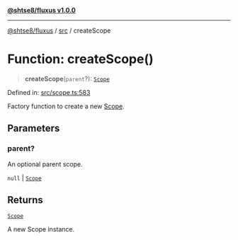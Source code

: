 [**@shtse8/fluxus v1.0.0**](../../README.md)

---

[@shtse8/fluxus](../../README.md) / [src](../README.md) / createScope

# Function: createScope()

> **createScope**(`parent`?): [`Scope`](../classes/Scope.md)

Defined in: [src/scope.ts:583](https://github.com/shtse8/fluxus/blob/4924e60e87ca8856c0bf61d7c46469f55d63d7b6/src/scope.ts#L583)

Factory function to create a new [Scope](../classes/Scope.md).

## Parameters

### parent?

An optional parent scope.

`null` | [`Scope`](../classes/Scope.md)

## Returns

[`Scope`](../classes/Scope.md)

A new Scope instance.
